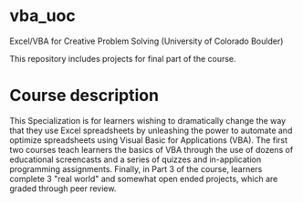 # vba_uoc
Excel/VBA for Creative Problem Solving (University of Colorado Boulder)

This repository includes projects for final part of the course.

# Course description

This Specialization is for learners wishing to dramatically change the way that they use Excel spreadsheets by unleashing the power to 
automate and optimize spreadsheets using Visual Basic for Applications (VBA). The first two courses teach learners the basics of VBA 
through the use of dozens of educational screencasts and a series of quizzes and in-application programming assignments. Finally, in Part 3
of the course, learners complete 3 "real world" and somewhat open ended projects, which are graded through peer review.